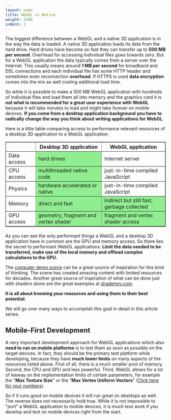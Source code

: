 ```yaml
---
layout: page
title: WebGL vs Native
weight: 5500
indent: 1
---
```

The biggest difference between a WebGL and a native 3D application is in the way the data is loaded. A native 3D application loads its data from the hard drive. Hard drives have become so fast they can transfer up to <strong>500 MB per second</strong>. Overhead for accessing individual files goes towards zero. But for a WebGL application the data typically comes from a server over the Internet. This usually means around <strong>1 MB per second</strong> for broadband and DSL connections and each individual file has some HTTP header and sometimes even reconnection <strong>overhead</strong>. If HTTPS is used <strong>data encryption</strong> comes into the mix as well costing additional load time.

So while it is possible to make a 500 MB WebGL application with hundreds of individual files and load them all into memory and the graphics card it is <strong>not what is recommended for a great user experience with WebGL</strong> because it will take minutes to load and might take forever on mobile devices. <strong>If you come from a desktop application background you have to radically change the way you think about writing applications for WebGL.</strong>

Here is a little table comparing access to performance relevant resources of a desktop 3D application to a WebGL application:
<table style="margin-bottom: 20px" border="1" width="100%">
<tbody>
<tr>
<th></th>
<th>Desktop 3D application</th>
<th>WebGL application</th>
</tr>
<tr>
<td>Data access</td>
<td bgcolor="lightgreen">hard drives</td>
<td>Internet server</td>
</tr>
<tr>
<td>CPU access</td>
<td bgcolor="lightgreen">multithreaded native code</td>
<td>just-in-time compiled JavaScript</td>
</tr>
<tr>
<td>Physics</td>
<td bgcolor="lightgreen">hardware accelerated or native</td>
<td>just-in-time compiled JavaScript</td>
</tr>
<tr>
<td>Memory</td>
<td bgcolor="lightgreen">direct and fast</td>
<td bgcolor="lightgreen">indirect but still fast, garbage collected</td>
</tr>
<tr>
<td>GPU access</td>
<td bgcolor="lightgreen">geometry, fragment and vertex shader</td>
<td bgcolor="lightgreen">fragment and vertex shader access</td>
</tr>
</tbody>
</table>
As you can see the only performant things a WebGL and a desktop 3D application have in common are the GPU and memory access. So there lies the secret to performant WebGL applications: <strong>Limit the data needed to be transferred, make use of the local memory and offload complex calculations to the GPU.</strong>

The <a href="http://en.wikipedia.org/wiki/Demoscene">computer demo scene</a> can be a great source of inspiration for this kind of thinking. The scene has created amazing content with limited resources for decades. Another great source of inspiration of what can be done just with shaders alone are the great examples at <a href="https://www.shadertoy.com/">shadertoy.com</a>.

<strong>It is all about knowing your resources and using them to their best potential.</strong>

We will go over many ways to accomplish this goal in detail in this article series.
<h2>Mobile-First Development</h2>
A very important development approach for WebGL applications which also <strong>need to run on mobile platforms</strong> is to test them as soon as possible on the target devices. In fact, they should be the primary test platform while developing, because they have <strong>much lower limits</strong> on many aspects of the resources listed above. First of all, there is a much smaller pool of memory. Second, the CPU and GPU and less powerful. Third, WebGL allows for a lot of leeway on the implementation limits of certain parameters, for example the "<strong>Max Texture Size</strong>" or the “<strong>Max Vertex Uniform Vectors</strong>” (<a href="http://www.browserleaks.com/webgl">Click here for your numbers</a>).

So if it runs good on mobile devices it will run great on desktops as well. The reverse does not necessarily hold true. While it is not impossible to "port" a WebGL application to mobile devices, it is much less work if you develop and test on mobile devices right from the start.

